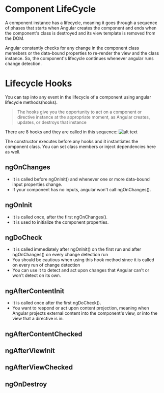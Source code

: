 # Component LifeCycle

A component instance has a lifecycle, meaning it goes through a sequence of phases that starts when Angular creates the component and ends when the component's class is destroyed and its view template is removed from the DOM.

Angular constantly checks for any change in the component class memebers or the data-bound properties to re-render the view and the class instance. So, the component's lifecycle continues whenever angular runs change detection. 

# Lifecycle Hooks

You can tap into any event in the lifecycle of a component using angular lifecycle methods(hooks). 
> The hooks give you the opportunity to act on a component or directive instance at the appropriate moment, as Angular creates, updates, or destroys that instance

There are 8 hooks and they are called in this sequence:
![alt text](https://codecraft.tv/courses/angular/components/lifecycle-hooks/images/lifecycle-hooks.png)

The constructor executes before any hooks and it instantiates the component class. You can set class members or inject dependencies here as well.


## ngOnChanges

* It is called before ngOnInit() and whenever one or more data-bound input properties change.
* If your component has no inputs, angular won't call ngOnChanges().

## ngOnInit

* It is called once, after the first ngOnChanges().
* It is used to initialize the component properties.

## ngDoCheck
* It is called immediately after ngOnInit() on the first run and after ngOnChanges() on every change detection run
* You should be cautious when using this hook method since it is called on every run of change detection
* You can use it to detect and act upon changes that Angular can't or won't detect on its own.

## ngAfterContentInit
* It is called once after the first ngDoCheck().
* You want to respond or act upon content projection, meaning when Angular projects external content into the component's view, or into the view that a directive is in.

## ngAfterContentChecked


## ngAfterViewInit

## ngAfterViewChecked

## ngOnDestroy



